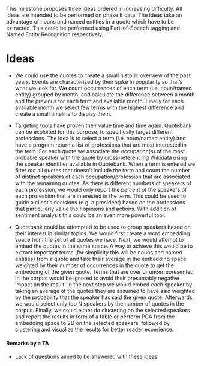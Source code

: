 This milestone proposes three ideas ordered in increasing difficulty. All ideas are intended to be performed on phase E data. The ideas take an advantage of nouns and named entities in a quote
which have to be extracted. This could be performed using Part-of-Speech tagging and Named Entity Recognition respectively. 

# Ideas

- We could use the quotes to create a small historic overview of the past years. Events are characterized by their spike in popularity
so that’s what we look for. We count occurrences of each term (i.e. noun/named entity) grouped by month, and calculate the difference between a month and the previous for each term and available month. Finally for each available month we select few terms with
the highest difference and create a small timeline to display them. 

- Targeting tools have proven their value time and time again. Quotebank can be exploited for this purpose, to specifically target different professions. The idea is to select a term (i.e.
noun/named entity) and have a program return a list of professions that are most interested in the term. For each quote we associate the occupation(s) of the most probable speaker with the quote by cross-referencing Wikidata using the speaker identifier available
in Quotebank. When a term is entered we filter out all quotes that doesn’t include the term and count the number of distinct speakers of each occupation/profession that are associated with the remaining quotes. As there is different numbers of speakers of each
profession, we would only report the percent of the speakers of each profession that are interested in the term. This could be used to guide a client’s decisions (e.g. a president) based on the professions that particularly value their opinions and actions.
With addition of sentiment analysis this could be an even more powerful tool. 

- Quotebank could be attempted to be used to group speakers based on their interest in similar topics. We would first create a word embedding space from the set of all quotes we have.
Next, we would attempt to embed the quotes in the same space. A way to achieve this would be to extract important terms (for simplicity this will be nouns and named entities) from a quote and take their average in the embedding space weighted by their number
of occurrences in the quote to get the embedding of the given quote. Terms that are over or underrepresented in the corpus would be ignored to avoid their presumably negative impact on the result. In the next step we would embed each speaker by taking an average
of the quotes they are assumed to have said weighted by the probability that the speaker has said the given quote. Afterwards, we would select only top N speakers by the number of quotes in the corpus. Finally, we could either do clustering on the selected
speakers and report the results in form of a table or perform PCA from the embedding space to 2D on the selected speakers, followed by clustering and visualize the results for better reader experience.



#### Remarks by a TA

- Lack of questions aimed to be answered with these ideas
